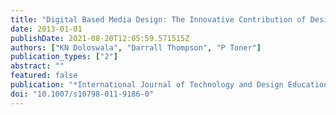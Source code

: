 ```yaml
---
title: "Digital Based Media Design: The Innovative Contribution of Design Graduates from Vocational and Higher Education Sectors"
date: 2013-01-01
publishDate: 2021-08-20T12:05:59.571515Z
authors: ["KN Doloswala", "Darrall Thompson", "P Toner"]
publication_types: ["2"]
abstract: ""
featured: false
publication: "*International Journal of Technology and Design Education*"
doi: "10.1007/s10798-011-9186-0"
---
```


